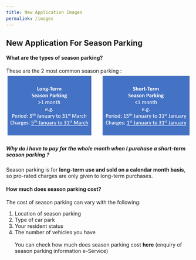 ```yaml
---
title: New Application Images
permalink: /images
---
```

## New Application For Season Parking
#### What are the types of season parking?
These are the  2 most common  season parking
:![](/images/Seaso.PNG)
##### Why do i have to pay for the whole month when I purchase a short-term season parking ?
Season parking is for **long-term use and sold on a calendar month basis**,  so pro-rated charges are only given to long-term purchases.
#### How much does season parking cost?
The cost of season parking can vary with the following:
1.  Location of season parking
2.  Type of car park
3.  Your resident status
4.  The number of vehicles you have<br><br>
You can check how much does season parking cost **here** (enquiry of season parking information e-Service)